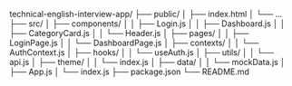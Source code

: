 technical-english-interview-app/
├── public/
│ ├── index.html
│ └── ...
├── src/
│ ├── components/
│ │ ├── Login.js
│ │ ├── Dashboard.js
│ │ ├── CategoryCard.js
│ │ └── Header.js
│ ├── pages/
│ │ ├── LoginPage.js
│ │ └── DashboardPage.js
│ ├── contexts/
│ │ └── AuthContext.js
│ ├── hooks/
│ │ └── useAuth.js
│ ├── utils/
│ │ └── api.js
│ ├── theme/
│ │ └── index.js
│ ├── data/
│ │ └── mockData.js
│ ├── App.js
│ └── index.js
├── package.json
└── README.md
